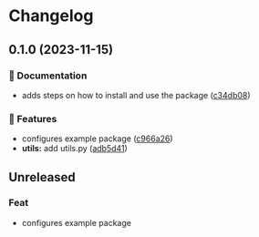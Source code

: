 # Changelog

## 0.1.0 (2023-11-15)


### 📝 Documentation

* adds steps on how to install and use the package ([c34db08](https://github.com/apoclyps/python-package-publish/commit/c34db0885b05c14e5c3564063a5f057e5ec3703a))


### 🚀 Features

* configures example package ([c966a26](https://github.com/apoclyps/python-package-publish/commit/c966a264160e3dc388b1f56e772e7a0f1b8c7e8d))
* **utils:** add utils.py ([adb5d41](https://github.com/apoclyps/python-package-publish/commit/adb5d418ebfae1a42b56fccd7f25f6ba59544ad0))

## Unreleased

### Feat

- configures example package
